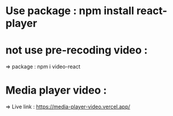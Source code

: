 # Use package : npm install react-player

# not use pre-recoding video : 
   => package : npm i  video-react

# Media player video : 
   => Live link : https://media-player-video.vercel.app/
